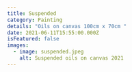```yaml
---
title: Suspended
category: Painting
details: "Oils on canvas 100cm x 70cm "
date: 2021-06-11T15:55:00.000Z
isFeatured: false
images:
  - image: suspended.jpeg
    alt: Suspended oils on canvas 2021
---
```

